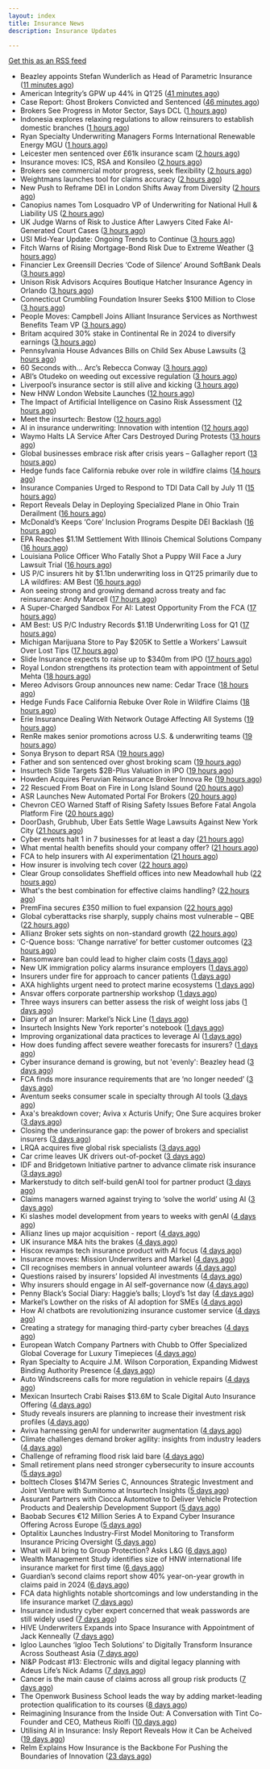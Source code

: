 ```yaml
---
layout: index
title: Insurance News
description: Insurance Updates

---
```


[Get this as an RSS feed](/insurance.rss)

<!-- news_marker starts -->
- Beazley appoints Stefan Wunderlich as Head of Parametric Insurance ([11 minutes ago](https://www.reinsurancene.ws/beazley-appoints-stefan-wunderlich-as-head-of-parametric-insurance/))
- American Integrity’s GPW up 44% in Q1’25 ([41 minutes ago](https://www.reinsurancene.ws/american-integritys-gpw-up-44-in-q125/))
- Case Report: Ghost Brokers Convicted and Sentenced ([46 minutes ago](https://insurance-edge.net/2025/06/10/case-report-ghost-brokers-convicted-and-sentenced/))
- Brokers See Progress in Motor Sector, Says DCL ([1 hours ago](https://insurance-edge.net/2025/06/10/brokers-see-progress-in-motor-sector-says-dcl/))
- Indonesia explores relaxing regulations to allow reinsurers to establish domestic branches ([1 hours ago](https://www.reinsurancene.ws/indonesia-explores-relaxing-regulations-to-allow-reinsurers-to-establish-domestic-branches/))
- Ryan Specialty Underwriting Managers Forms International Renewable Energy MGU ([1 hours ago](https://www.insurancejournal.com/news/international/2025/06/10/826886.htm))
- Leicester men sentenced over £61k insurance scam ([2 hours ago](https://www.insurancebusinessmag.com/uk/news/legal-insights/leicester-men-sentenced-over-61k-insurance-scam-538505.aspx))
- Insurance moves: ICS, RSA and Konsileo ([2 hours ago](https://www.insurancebusinessmag.com/uk/news/breaking-news/insurance-moves-ics-rsa-and-konsileo-538503.aspx))
- Brokers see commercial motor progress, seek flexibility ([2 hours ago](https://www.insurancebusinessmag.com/uk/news/breaking-news/brokers-see-commercial-motor-progress-seek-flexibility-538502.aspx))
- Weightmans launches tool for claims accuracy ([2 hours ago](https://www.insurancebusinessmag.com/uk/news/claims/weightmans-launches-tool-for-claims-accuracy-538501.aspx))
- New Push to Reframe DEI in London Shifts Away from Diversity ([2 hours ago](https://www.insurancejournal.com/news/international/2025/06/10/826883.htm))
- Canopius names Tom Losquadro VP of Underwriting for National Hull & Liability US ([2 hours ago](https://www.reinsurancene.ws/canopius-names-tom-losquadro-vp-of-underwriting-for-national-hull-liability-us/))
- UK Judge Warns of Risk to Justice After Lawyers Cited Fake AI-Generated Court Cases ([3 hours ago](https://www.insurancejournal.com/news/international/2025/06/10/826862.htm))
- USI Mid-Year Update: Ongoing Trends to Continue ([3 hours ago](https://www.insurancejournal.com/news/national/2025/06/10/826860.htm))
- Fitch Warns of Rising Mortgage-Bond Risk Due to Extreme Weather ([3 hours ago](https://www.insurancejournal.com/news/international/2025/06/10/826872.htm))
- Financier Lex Greensill Decries ‘Code of Silence’ Around SoftBank Deals ([3 hours ago](https://www.insurancejournal.com/news/international/2025/06/10/826829.htm))
- Unison Risk Advisors Acquires Boutique Hatcher Insurance Agency in Orlando ([3 hours ago](https://www.insurancejournal.com/news/southeast/2025/06/10/826857.htm))
- Connecticut Crumbling Foundation Insurer Seeks $100 Million to Close ([3 hours ago](https://www.insurancejournal.com/news/east/2025/06/10/826834.htm))
- People Moves: Campbell Joins Alliant Insurance Services as Northwest Benefits Team VP ([3 hours ago](https://www.insurancejournal.com/news/west/2025/06/10/825991.htm))
- Britam acquired 30% stake in Continental Re in 2024 to diversify earnings ([3 hours ago](https://www.reinsurancene.ws/britam-acquired-30-stake-in-continental-re-in-2024-to-diversify-earnings/))
- Pennsylvania House Advances Bills on Child Sex Abuse Lawsuits ([3 hours ago](https://www.insurancejournal.com/news/east/2025/06/10/826879.htm))
- 60 Seconds with... Arc’s Rebecca Conway ([3 hours ago](https://www.postonline.co.uk/people/7957449/60-seconds-with-arc%E2%80%99s-rebecca-conway))
- ABI’s Otudeko on weeding out excessive regulation ([3 hours ago](https://www.postonline.co.uk/regulation/7957893/abi%E2%80%99s-otudeko-on-weeding-out-excessive-regulation))
- Liverpool’s insurance sector is still alive and kicking ([3 hours ago](https://www.postonline.co.uk/commercial/7957804/liverpool%E2%80%99s-insurance-sector-is-still-alive-and-kicking))
- New HNW London Website Launches ([12 hours ago](https://insurance-edge.net/2025/06/09/new-hnw-london-website-launches/))
- The Impact of Artificial Intelligence on Casino Risk Assessment ([12 hours ago](https://insurance-edge.net/2025/06/09/the-impact-of-artificial-intelligence-on-casino-risk-assessment/))
- Meet the insurtech: Bestow ([12 hours ago](https://www.dig-in.com/news/meet-the-insurtech-bestow))
- AI in insurance underwriting: Innovation with intention ([12 hours ago](https://www.dig-in.com/opinion/ai-in-insurance-underwriting))
- Waymo Halts LA Service After Cars Destroyed During Protests ([13 hours ago](https://www.insurancejournal.com/news/west/2025/06/09/826850.htm))
- Global businesses embrace risk after crisis years – Gallagher report ([13 hours ago](https://www.insurancebusinessmag.com/uk/news/sme/global-businesses-embrace-risk-after-crisis-years--gallagher-report-538457.aspx))
- Hedge funds face California rebuke over role in wildfire claims ([14 hours ago](https://www.dig-in.com/articles/hedge-funds-california-rebuke-over-role-in-wildfire-claims))
- Insurance Companies Urged to Respond to TDI Data Call by July 11 ([15 hours ago](https://www.insurancejournal.com/news/southcentral/2025/06/09/826825.htm))
- Report Reveals Delay in Deploying Specialized Plane in Ohio Train Derailment ([16 hours ago](https://www.insurancejournal.com/news/midwest/2025/06/09/826822.htm))
- McDonald’s Keeps ‘Core’ Inclusion Programs Despite DEI Backlash ([16 hours ago](https://www.insurancejournal.com/news/national/2025/06/09/826814.htm))
- EPA Reaches $1.1M Settlement With Illinois Chemical Solutions Company ([16 hours ago](https://www.insurancejournal.com/news/midwest/2025/06/09/826818.htm))
- Louisiana Police Officer Who Fatally Shot a Puppy Will Face a Jury Lawsuit Trial ([16 hours ago](https://www.insurancejournal.com/news/southcentral/2025/06/09/826813.htm))
- US P/C insurers hit by $1.1bn underwriting loss in Q1’25 primarily due to LA wildfires: AM Best ([16 hours ago](https://www.reinsurancene.ws/us-p-c-insurers-hit-by-1-1bn-underwriting-loss-in-q125-primarily-due-to-la-wildfires-am-best/))
- Aon seeing strong and growing demand across treaty and fac reinsurance: Andy Marcell ([17 hours ago](https://www.reinsurancene.ws/aon-seeing-strong-and-growing-demand-across-treaty-and-fac-reinsurance-andy-marcell/))
- A Super-Charged Sandbox For AI: Latest Opportunity From the FCA ([17 hours ago](https://insurance-edge.net/2025/06/09/a-super-charged-sandbox-for-ai-latest-opportunity-from-the-fca/))
- AM Best: US P/C Industry Records $1.1B Underwriting Loss for Q1 ([17 hours ago](https://www.insurancejournal.com/news/national/2025/06/09/826783.htm))
- Michigan Marijuana Store to Pay $205K to Settle a Workers’ Lawsuit Over Lost Tips ([17 hours ago](https://www.insurancejournal.com/news/midwest/2025/06/09/826797.htm))
- Slide Insurance expects to raise up to $340m from IPO ([17 hours ago](https://www.reinsurancene.ws/slide-insurance-expects-to-raise-up-to-340m-from-ipo/))
- Royal London strengthens its protection team with appointment of Setul Mehta ([18 hours ago](https://ifamagazine.com/royal-london-strengthens-its-protection-team-with-appointment-of-setul-mehta/))
- Mereo Advisors Group announces new name: Cedar Trace ([18 hours ago](https://www.reinsurancene.ws/mereo-advisors-group-announces-new-name-cedar-trace/))
- Hedge Funds Face California Rebuke Over Role in Wildfire Claims ([18 hours ago](https://www.insurancejournal.com/news/west/2025/06/09/826772.htm))
- Erie Insurance Dealing With Network Outage Affecting All Systems ([19 hours ago](https://www.insurancejournal.com/news/east/2025/06/09/826770.htm))
- RenRe makes senior promotions across U.S. & underwriting teams ([19 hours ago](https://www.reinsurancene.ws/renre-makes-senior-promotions-across-u-s-underwriting-teams/))
- Sonya Bryson to depart RSA ([19 hours ago](https://www.postonline.co.uk/news/7957903/sonya-bryson-to-depart-rsa))
- Father and son sentenced over ghost broking scam ([19 hours ago](https://www.postonline.co.uk/broker/7957901/father-and-son-sentenced-over-ghost-broking-scam))
- Insurtech Slide Targets $2B-Plus Valuation in IPO ([19 hours ago](https://www.insurancejournal.com/news/national/2025/06/09/826765.htm))
- Howden Acquires Peruvian Reinsurance Broker Innova Re ([19 hours ago](https://www.insurancejournal.com/news/international/2025/06/09/826760.htm))
- 22 Rescued From Boat on Fire in Long Island Sound ([20 hours ago](https://www.insurancejournal.com/news/east/2025/06/09/826761.htm))
- ASR Launches New Automated Portal For Brokers ([20 hours ago](https://insurance-edge.net/2025/06/09/asr-launches-new-automated-portal-for-brokers/))
- Chevron CEO Warned Staff of Rising Safety Issues Before Fatal Angola Platform Fire ([20 hours ago](https://www.insurancejournal.com/news/international/2025/06/09/826756.htm))
- DoorDash, Grubhub, Uber Eats Settle Wage Lawsuits Against New York City ([21 hours ago](https://www.insurancejournal.com/news/east/2025/06/09/826752.htm))
- Cyber events halt 1 in 7 businesses for at least a day ([21 hours ago](https://www.postonline.co.uk/news/7957899/cyber-events-halt-1-in-7-businesses-for-at-least-a-day))
- What mental health benefits should your company offer? ([21 hours ago](https://www.dig-in.com/list/what-mental-health-benefits-should-your-company-offer))
- FCA to help insurers with AI experimentation ([21 hours ago](https://www.postonline.co.uk/technology/7957898/fca-to-help-insurers-with-ai-experimentation))
- How insurer is involving tech cover ([22 hours ago](https://www.insurancebusinessmag.com/uk/tv/how-insurer-is-involving-tech-cover-538372.aspx))
- Clear Group consolidates Sheffield offices into new Meadowhall hub ([22 hours ago](https://www.insurancebusinessmag.com/uk/news/breaking-news/clear-group-consolidates-sheffield-offices-into-new-meadowhall-hub-538371.aspx))
- What's the best combination for effective claims handling? ([22 hours ago](https://www.insurancebusinessmag.com/uk/news/claims/whats-the-best-combination-for-effective-claims-handling-538370.aspx))
- PremFina secures £350 million to fuel expansion ([22 hours ago](https://www.insurancebusinessmag.com/uk/news/breaking-news/premfina-secures-350-million-to-fuel-expansion-538369.aspx))
- Global cyberattacks rise sharply, supply chains most vulnerable – QBE ([22 hours ago](https://www.insurancebusinessmag.com/uk/news/cyber/global-cyberattacks-rise-sharply-supply-chains-most-vulnerable--qbe-538368.aspx))
- Allianz Broker sets sights on non-standard growth ([22 hours ago](https://www.postonline.co.uk/news/7957885/allianz-broker-sets-sights-on-non-standard-growth))
- C-Quence boss: ‘Change narrative’ for better customer outcomes ([23 hours ago](https://www.postonline.co.uk/technology/7957888/c-quence-boss-%E2%80%98change-narrative%E2%80%99-for-better-customer-outcomes))
- Ransomware ban could lead to higher claim costs ([1 days ago](https://www.postonline.co.uk/technology/7957890/ransomware-ban-could-lead-to-higher-claim-costs))
- New UK immigration policy alarms insurance employers ([1 days ago](https://www.insurancebusinessmag.com/uk/news/breaking-news/new-uk-immigration-policy-alarms-insurance-employers-538343.aspx))
- Insurers under fire for approach to cancer patients ([1 days ago](https://www.insurancebusinessmag.com/uk/news/travel/insurers-under-fire-for-approach-to-cancer-patients-538340.aspx))
- AXA highlights urgent need to protect marine ecosystems ([1 days ago](https://www.insurancebusinessmag.com/uk/news/environmental/axa-highlights-urgent-need-to-protect-marine-ecosystems-538339.aspx))
- Ansvar offers corporate partnership workshop ([1 days ago](https://www.insurancebusinessmag.com/uk/news/non-profits/ansvar-offers-corporate-partnership-workshop-538336.aspx))
- Three ways insurers can better assess the risk of weight loss jabs ([1 days ago](https://www.postonline.co.uk/commercial/7957502/three-ways-insurers-can-better-assess-the-risk-of-weight-loss-jabs))
- Diary of an Insurer: Markel’s Nick Line ([1 days ago](https://www.postonline.co.uk/people/7957486/diary-of-an-insurer-markel%E2%80%99s-nick-line))
- Insurtech Insights New York reporter's notebook ([1 days ago](https://www.dig-in.com/news/insurtech-insights-new-york-reporters-notebook))
- Improving organizational data practices to leverage AI ([1 days ago](https://www.dig-in.com/opinion/improving-organizational-data-practices-to-leverage-ai))
- How does funding affect severe weather forecasts for insurers? ([1 days ago](https://www.dig-in.com/news/funding-impacts-weather-forecasts-for-insurers))
- Cyber insurance demand is growing, but not 'evenly': Beazley head ([3 days ago](https://www.insurancebusinessmag.com/uk/news/cyber/cyber-insurance-demand-is-growing-but-not-evenly-beazley-head-538282.aspx))
- FCA finds more insurance requirements that are ‘no longer needed’ ([3 days ago](https://www.postonline.co.uk/news/7957891/fca-finds-more-insurance-requirements-that-are-%E2%80%98no-longer-needed%E2%80%99))
- Aventum seeks consumer scale in specialty through AI tools ([3 days ago](https://www.postonline.co.uk/technology/7957867/aventum-seeks-consumer-scale-in-specialty-through-ai-tools))
- Axa's breakdown cover; Aviva x Acturis Unify; One Sure acquires broker ([3 days ago](https://www.postonline.co.uk/news/7957879/axas-breakdown-cover-aviva-x-acturis-unify-one-sure-acquires-broker))
- Closing the underinsurance gap: the power of brokers and specialist insurers ([3 days ago](https://www.insurancebusinessmag.com/uk/news/breaking-news/closing-the-underinsurance-gap-the-power-of-brokers-and-specialist-insurers-538227.aspx))
- LRQA acquires five global risk specialists ([3 days ago](https://www.insurancebusinessmag.com/uk/news/breaking-news/lrqa-acquires-five-global-risk-specialists-538226.aspx))
- Car crime leaves UK drivers out-of-pocket ([3 days ago](https://www.insurancebusinessmag.com/uk/news/auto-motor/car-crime-leaves-uk-drivers-outofpocket-538225.aspx))
- IDF and Bridgetown Initiative partner to advance climate risk insurance ([3 days ago](https://www.insurancebusinessmag.com/uk/news/catastrophe/idf-and-bridgetown-initiative-partner-to-advance-climate-risk-insurance-538224.aspx))
- Markerstudy to ditch self-build genAI tool for partner product ([3 days ago](https://www.postonline.co.uk/technology/7957841/markerstudy-to-ditch-self-build-genai-tool-for-partner-product))
- Claims managers warned against trying to ‘solve the world’ using AI ([3 days ago](https://www.postonline.co.uk/claims/7957881/claims-managers-warned-against-trying-to-%E2%80%98solve-the-world%E2%80%99-using-ai))
- Ki slashes model development from years to weeks with genAI ([4 days ago](https://www.postonline.co.uk/technology/7957832/ki-slashes-model-development-from-years-to-weeks-with-genai))
- Allianz lines up major acquisition - report ([4 days ago](https://www.insurancebusinessmag.com/uk/news/breaking-news/allianz-lines-up-major-acquisition--report-538203.aspx))
- UK insurance M&A hits the brakes ([4 days ago](https://www.insurancebusinessmag.com/uk/news/breaking-news/uk-insurance-manda-hits-the-brakes-538198.aspx))
- Hiscox revamps tech insurance product with AI focus ([4 days ago](https://www.insurancebusinessmag.com/uk/news/technology/hiscox-revamps-tech-insurance-product-with-ai-focus-538197.aspx))
- Insurance moves: Mission Underwriters and Markel ([4 days ago](https://www.insurancebusinessmag.com/uk/news/breaking-news/insurance-moves-mission-underwriters-and-markel-538195.aspx))
- CII recognises members in annual volunteer awards ([4 days ago](https://www.insurancebusinessmag.com/uk/news/breaking-news/cii-recognises-members-in-annual-volunteer-awards-538194.aspx))
- Questions raised by insurers’ lopsided AI investments ([4 days ago](https://www.postonline.co.uk/technology/7957812/questions-raised-by-insurers%E2%80%99-lopsided-ai-investments))
- Why insurers should engage in AI self-governance now ([4 days ago](https://www.postonline.co.uk/technology/7957774/why-insurers-should-engage-in-ai-self-governance-now))
- Penny Black’s Social Diary: Haggie’s balls; Lloyd’s 1st day ([4 days ago](https://www.postonline.co.uk/people/7957677/penny-black%E2%80%99s-social-diary-haggie%E2%80%99s-balls-lloyd%E2%80%99s-1st-day))
- Markel’s Lowther on the risks of AI adoption for SMEs ([4 days ago](https://www.postonline.co.uk/commercial/7957768/markel%E2%80%99s-lowther-on-the-risks-of-ai-adoption-for-smes))
- How AI chatbots are revolutionizing insurance customer service ([4 days ago](https://www.dig-in.com/opinion/how-ai-chatbots-revolutionize-insurance-customer-service))
- Creating a strategy for managing third-party cyber breaches ([4 days ago](https://www.dig-in.com/opinion/how-to-manage-third-party-cyber-breaches))
- European Watch Company Partners with Chubb to Offer Specialized Global Coverage for Luxury Timepieces ([4 days ago](https://www.insurtechinsights.com/european-watch-company-partners-with-chubb-to-offer-specialized-global-coverage-for-luxury-timepieces/))
- Ryan Specialty to Acquire J.M. Wilson Corporation, Expanding Midwest Binding Authority Presence ([4 days ago](https://www.insurtechinsights.com/ryan-specialty-to-acquire-j-m-wilson-corporation-expanding-midwest-binding-authority-presence/))
- Auto Windscreens calls for more regulation in vehicle repairs ([4 days ago](https://www.postonline.co.uk/news/7957876/auto-windscreens-calls-for-more-regulation-in-vehicle-repairs))
- Mexican Insurtech Crabi Raises $13.6M to Scale Digital Auto Insurance Offering ([4 days ago](https://www.insurtechinsights.com/mexican-insurtech-crabi-raises-13-6m-to-scale-digital-auto-insurance-offering/))
- Study reveals insurers are planning to increase their investment risk profiles ([4 days ago](https://ifamagazine.com/study-reveals-insurers-are-planning-to-increase-their-investment-risk-profiles/))
- Aviva harnessing genAI for underwriter augmentation ([4 days ago](https://www.postonline.co.uk/technology/7957835/aviva-harnessing-genai-for-underwriter-augmentation))
- Climate challenges demand broker agility: insights from industry leaders ([4 days ago](https://www.insurancebusinessmag.com/uk/news/catastrophe/climate-challenges-demand-broker-agility-insights-from-industry-leaders-538058.aspx))
- Challenge of reframing flood risk laid bare ([4 days ago](https://www.postonline.co.uk/news/7957872/challenge-of-reframing-flood-risk-laid-bare))
- Small retirement plans need stronger cybersecurity to insure accounts ([5 days ago](https://www.dig-in.com/news/small-retirement-plans-need-stronger-cybersecurity))
- bolttech Closes $147M Series C, Announces Strategic Investment and Joint Venture with Sumitomo at Insurtech Insights ([5 days ago](https://www.insurtechinsights.com/bolttech-closes-147m-series-c-announces-strategic-investment-and-joint-venture-with-sumitomo-at-insurtech-insights/))
- Assurant Partners with Ciocca Automotive to Deliver Vehicle Protection Products and Dealership Development Support ([5 days ago](https://www.insurtechinsights.com/assurant-partners-with-ciocca-automotive-to-deliver-vehicle-protection-products-and-dealership-development-support/))
- Baobab Secures €12 Million Series A to Expand Cyber Insurance Offering Across Europe ([5 days ago](https://www.insurtechinsights.com/baobab-secures-e12-million-series-a-to-expand-cyber-insurance-offering-across-europe/))
- Optalitix Launches Industry-First Model Monitoring to Transform Insurance Pricing Oversight ([5 days ago](https://www.insurtechinsights.com/optalitix-launches-industry-first-model-monitoring-to-transform-insurance-pricing-oversight/))
- What will AI bring to Group Protection? Asks L&G ([6 days ago](https://ifamagazine.com/what-will-ai-bring-to-group-protection-asks-lg/))
- Wealth Management Study identifies size of HNW international life insurance market for first time ([6 days ago](https://ifamagazine.com/wealth-management-study-identifies-size-of-hnw-international-life-insurance-market-for-first-time/))
- Guardian’s second claims report show 40% year-on-year growth in claims paid in 2024 ([6 days ago](https://ifamagazine.com/guardians-second-claims-report-show-40-year-on-year-growth-in-claims-paid-in-2024/))
- FCA data highlights notable shortcomings and low understanding in the life insurance market ([7 days ago](https://ifamagazine.com/fca-data-highlights-notable-shortcomings-and-low-understanding-in-the-life-insurance-market/))
- Insurance industry cyber expert concerned that weak passwords are still widely used ([7 days ago](https://ifamagazine.com/insurance-industry-cyber-expert-concerned-that-weak-passwords-are-still-widely-used/))
- HIVE Underwriters Expands into Space Insurance with Appointment of Jack Kenneally ([7 days ago](https://www.insurtechinsights.com/hive-underwriters-expands-into-space-insurance-with-appointment-of-jack-kenneally/))
- Igloo Launches ‘Igloo Tech Solutions’ to Digitally Transform Insurance Across Southeast Asia ([7 days ago](https://www.insurtechinsights.com/igloo-launches-igloo-tech-solutions-to-digitally-transform-insurance-across-southeast-asia/))
- NI&P Podcast #13: Electronic wills and digital legacy planning with Adeus Life’s Nick Adams ([7 days ago](https://ifamagazine.com/ip-podcast-13-electronic-wills-and-digital-legacy-planning-with-adeus-lifes-nick-adams/))
- Cancer is the main cause of claims across all group risk products ([7 days ago](https://ifamagazine.com/cancer-is-the-main-cause-of-claims-across-all-group-risk-products/))
- The Openwork Business School leads the way by adding market-leading protection qualification to its courses ([8 days ago](https://ifamagazine.com/the-openwork-business-school-leads-the-way-by-adding-market-leading-protection-qualification-to-its-courses/))
- Reimagining Insurance from the Inside Out: A Conversation with Tint Co-Founder and CEO, Matheus Riolfi ([10 days ago](https://www.insurtechinsights.com/reimagining-insurance-from-the-inside-out-a-conversation-with-tint-co-founder-and-ceo-matheus-riolfi/))
- Utilising AI in Insurance: Insly Report Reveals How it Can be Acheived ([19 days ago](https://thefintechtimes.com/utilising-ai-in-insurance-insly-report-reveals-how-it-can-be-acheived/))
- Relm Explains How Insurance is the Backbone For Pushing the Boundaries of Innovation ([23 days ago](https://thefintechtimes.com/relm-explains-how-insurance-is-the-backbone-for-pushing-the-boundaries-of-innovation/))

<!-- news_marker ends -->